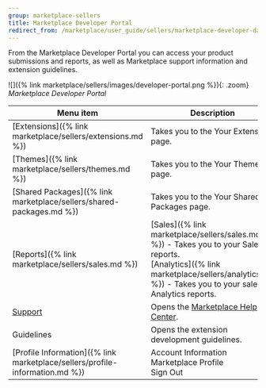 ```yaml
---
group: marketplace-sellers
title: Marketplace Developer Portal
redirect_from: /marketplace/user_guide/sellers/marketplace-developer-dashboard.html
---
```


From the Marketplace Developer Portal you can access your product submissions and reports, as well as Marketplace support information and extension guidelines.

![]({% link marketplace/sellers/images/developer-portal.png %}){: .zoom}
_Marketplace Developer Portal_

|Menu item|Description|
|--- |--- |
|[Extensions]({% link marketplace/sellers/extensions.md %})|Takes you to the Your Extensions page.|
|[Themes]({% link marketplace/sellers/themes.md %})|Takes you to the Your Themes page.|
|[Shared Packages]({% link marketplace/sellers/shared-packages.md %})|Takes you to the Your Shared Packages page.|
|[Reports]({% link marketplace/sellers/sales.md %})|[Sales]({% link marketplace/sellers/sales.md %}) - Takes you to your Sales reports.<br/>[Analytics]({% link marketplace/sellers/analytics.md %}) - Takes you to your sales Analytics reports.|
|[Support](https://marketplacesupport.magento.com/hc/en-us)|Opens the [Marketplace Help Center](https://marketplacesupport.magento.com/hc/en-us).|
|Guidelines|Opens the extension development guidelines.|
|[Profile Information]({% link marketplace/sellers/profile-information.md %})|Account Information<br/>Marketplace Profile<br/>Sign Out|
